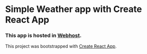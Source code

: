 # Simple Weather app with Create React App

### This app is hosted in [Webhost](http://pychemsite.000webhostapp.com).

This project was bootstrapped with [Create React App](https://github.com/facebook/create-react-app).
